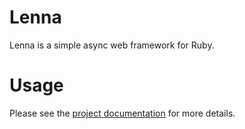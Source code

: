 # Lenna

Lenna is a simple async web framework for Ruby.

# Usage

Please see the [project documentation](https://github.com/aristotelesbr/lenna) for more details.
